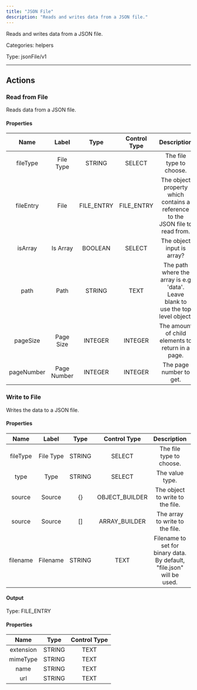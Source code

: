 ```yaml
---
title: "JSON File"
description: "Reads and writes data from a JSON file."
---
```


Reads and writes data from a JSON file.


Categories: helpers


Type: jsonFile/v1

<hr />




## Actions


### Read from File
Reads data from a JSON file.

#### Properties

|      Name       |      Label     |     Type     |     Control Type     |     Description     |     Required        |
|:--------------:|:--------------:|:------------:|:--------------------:|:-------------------:|:-------------------:|
| fileType | File Type | STRING | SELECT  |  The file type to choose.  |  true  |
| fileEntry | File | FILE_ENTRY | FILE_ENTRY  |  The object property which contains a reference to the JSON file to read from.  |  true  |
| isArray | Is Array | BOOLEAN | SELECT  |  The object input is array?  |  null  |
| path | Path | STRING | TEXT  |  The path where the array is e.g 'data'. Leave blank to use the top level object.  |  null  |
| pageSize | Page Size | INTEGER | INTEGER  |  The amount of child elements to return in a page.  |  null  |
| pageNumber | Page Number | INTEGER | INTEGER  |  The page number to get.  |  null  |




### Write to File
Writes the data to a JSON file.

#### Properties

|      Name       |      Label     |     Type     |     Control Type     |     Description     |     Required        |
|:--------------:|:--------------:|:------------:|:--------------------:|:-------------------:|:-------------------:|
| fileType | File Type | STRING | SELECT  |  The file type to choose.  |  true  |
| type | Type | STRING | SELECT  |  The value type.  |  null  |
| source | Source | {} | OBJECT_BUILDER  |  The object to write to the file.  |  true  |
| source | Source | [] | ARRAY_BUILDER  |  The array to write to the file.  |  true  |
| filename | Filename | STRING | TEXT  |  Filename to set for binary data. By default, "file.json" will be used.  |  true  |


#### Output



Type: FILE_ENTRY


#### Properties

|     Name     |     Type     |     Control Type     |
|:------------:|:------------:|:--------------------:|
| extension | STRING | TEXT  |
| mimeType | STRING | TEXT  |
| name | STRING | TEXT  |
| url | STRING | TEXT  |








